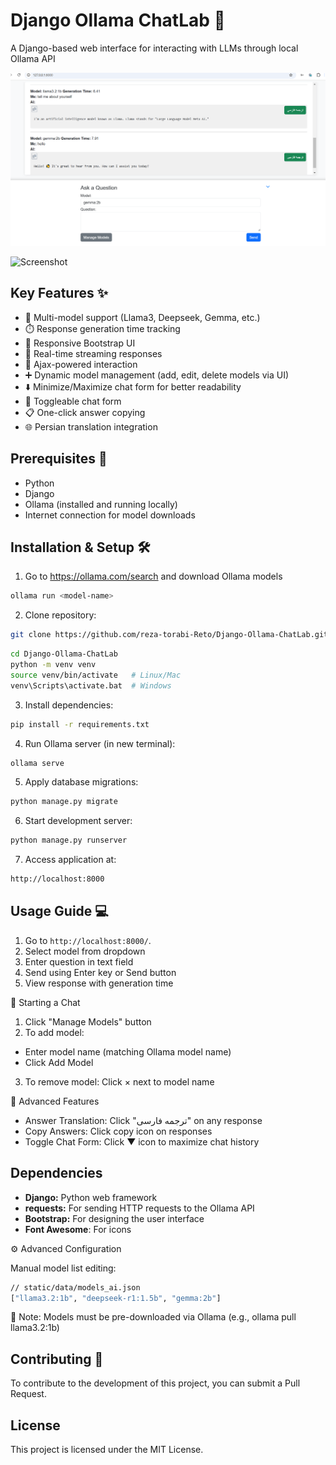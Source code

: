 # Django Ollama ChatLab 🚀

A Django-based web interface for interacting with LLMs through local Ollama API

![Screenshot](./static/screenshots/preview1.png) <!-- Replace with actual screenshot -->

![Screenshot](./static/screenshots/preview2.png) <!-- Replace with actual screenshot -->

## Key Features ✨
- 💬 Multi-model support (Llama3, Deepseek, Gemma, etc.)
- ⏱️ Response generation time tracking
- 📱 Responsive Bootstrap UI
- 🌊 Real-time streaming responses
- 🔄 Ajax-powered interaction
- ➕ Dynamic model management (add, edit, delete models via UI)
- ⬇️ Minimize/Maximize chat form for better readability
- 📑 Toggleable chat form
- 📋 One-click answer copying
- 🌐 Persian translation integration

## Prerequisites 🔧
- Python 
- Django 
- Ollama (installed and running locally)
- Internet connection for model downloads

## Installation & Setup 🛠️
1. Go to https://ollama.com/search and download Ollama models
```bash
ollama run <model-name>
```
2. Clone repository:
```bash
git clone https://github.com/reza-torabi-Reto/Django-Ollama-ChatLab.git
```
```bash
cd Django-Ollama-ChatLab
python -m venv venv
source venv/bin/activate   # Linux/Mac
venv\Scripts\activate.bat  # Windows
```
3. Install dependencies:
```bash
pip install -r requirements.txt
```
4. Run Ollama server (in new terminal):
```bash
ollama serve
```
5. Apply database migrations:
```bash
python manage.py migrate
```
6. Start development server:
```bash
python manage.py runserver
```
7. Access application at:
```bash
http://localhost:8000
```

## Usage Guide 💻

1.  Go to `http://localhost:8000/`.
2.  Select model from dropdown
3.  Enter question in text field
4.  Send using Enter key or Send button
5.  View response with generation time

💬 Starting a Chat
1.  Click "Manage Models" button
2.  To add model:
-   Enter model name (matching Ollama model name)
-   Click Add Model
3. To remove model: Click × next to model name

🔄 Advanced Features
-   Answer Translation: Click "ترجمه فارسی" on any response
-   Copy Answers: Click copy icon on responses
-   Toggle Chat Form: Click ▼ icon to maximize chat history

## Dependencies

*   **Django:** Python web framework
*   **requests:** For sending HTTP requests to the Ollama API
*   **Bootstrap:** For designing the user interface
*   **Font Awesome**: For icons

⚙️ Advanced Configuration

Manual model list editing:
```bash
// static/data/models_ai.json
["llama3.2:1b", "deepseek-r1:1.5b", "gemma:2b"]
```
📌 Note: Models must be pre-downloaded via Ollama (e.g., ollama pull llama3.2:1b)

## Contributing  🤝

To contribute to the development of this project, you can submit a Pull Request.

## License

This project is licensed under the MIT License.
